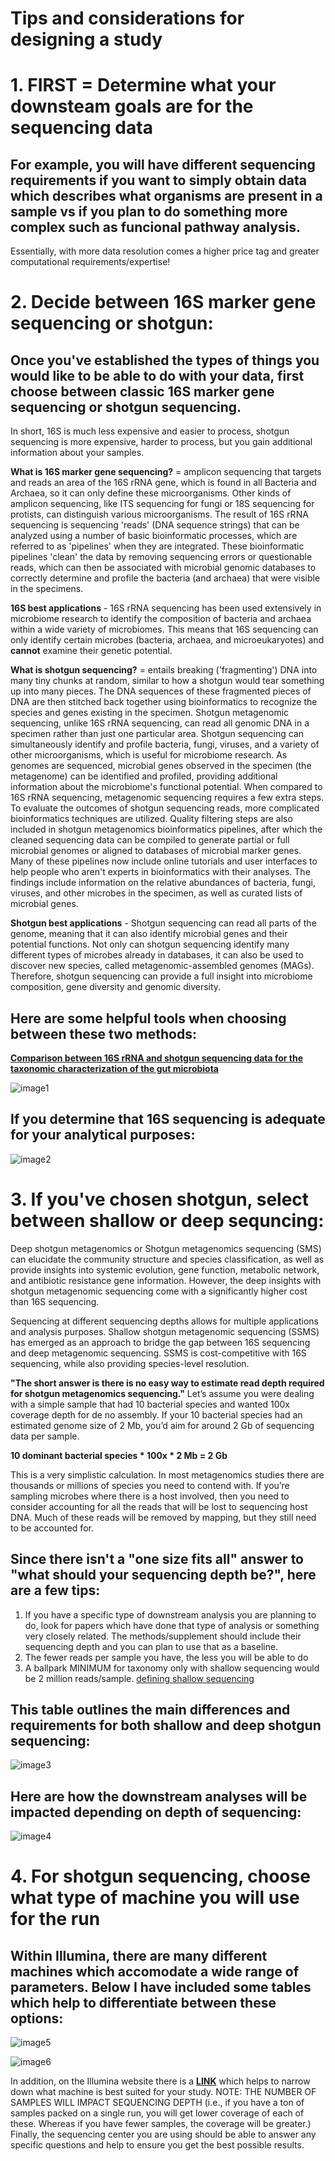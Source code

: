 # **Tips and considerations for designing a study** 

# 1. FIRST = Determine what your downsteam goals are for the sequencing data
## For example, you will have different sequencing requirements if you want to simply obtain data which describes what organisms are present in a sample vs if you plan to do something more complex such as funcional pathway analysis. 
Essentially, with more data resolution comes a higher price tag and greater computational requirements/expertise!


# 2. Decide between 16S marker gene sequencing or shotgun:
## Once you've established the types of things you would like to be able to do with your data, first choose between classic 16S marker gene sequencing or shotgun sequencing. 

In short, 16S is much less expensive and easier to process, shotgun sequencing is more expensive, harder to process, but you gain additional information about your samples. 

**What is 16S marker gene sequencing?** = amplicon sequencing that targets and reads an area of the 16S rRNA gene, which is found in all Bacteria and Archaea, so it can only define these microorganisms. Other kinds of amplicon sequencing, like ITS sequencing for fungi or 18S sequencing for protists, can distinguish various microorganisms. The result of 16S rRNA sequencing is sequencing 'reads' (DNA sequence strings) that can be analyzed using a number of basic bioinformatic processes, which are referred to as 'pipelines' when they are integrated. These bioinformatic pipelines 'clean' the data by removing sequencing errors or questionable reads, which can then be associated with microbial genomic databases to correctly determine and profile the bacteria (and archaea) that were visible in the specimens.

**16S best applications** - 16S rRNA sequencing has been used extensively in microbiome research to identify the composition of bacteria and archaea within a wide variety of microbiomes. This means that 16S sequencing can only identify certain microbes (bacteria, archaea, and microeukaryotes) and **cannot** examine their genetic potential.


**What is shotgun sequencing?** = entails breaking ('fragmenting') DNA into many tiny chunks at random, similar to how a shotgun would tear something up into many pieces. The DNA sequences of these fragmented pieces of DNA are then stitched back together using bioinformatics to recognize the species and genes existing in the specimen. Shotgun metagenomic sequencing, unlike 16S rRNA sequencing, can read all genomic DNA in a specimen rather than just one particular area. Shotgun sequencing can simultaneously identify and profile bacteria, fungi, viruses, and a variety of other microorganisms, which is useful for microbiome research. As genomes are sequenced, microbial genes observed in the specimen (the metagenome) can be identified and profiled, providing additional information about the microbiome's functional potential. When compared to 16S rRNA sequencing, metagenomic sequencing requires a few extra steps. To evaluate the outcomes of shotgun sequencing reads, more complicated bioinformatics techniques are utilized. Quality filtering steps are also included in shotgun metagenomics bioinformatics pipelines, after which the cleaned sequencing data can be compiled to generate partial or full microbial genomes or aligned to databases of microbial marker genes. Many of these pipelines now include online tutorials and user interfaces to help people who aren't experts in bioinformatics with their analyses. The findings include information on the relative abundances of bacteria, fungi, viruses, and other microbes in the specimen, as well as curated lists of microbial genes.

**Shotgun best applications** - Shotgun sequencing can read all parts of the genome, meaning that it can also identify microbial genes and their potential functions. Not only can shotgun sequencing identify many different types of microbes already in databases, it can also be used to discover new species, called metagenomic-assembled genomes (MAGs). Therefore, shotgun sequencing can provide a full insight into microbiome composition, gene diversity and genomic diversity.

## Here are some helpful tools when choosing between these two methods:
[**Comparison between 16S rRNA and shotgun sequencing data for the taxonomic characterization of the gut microbiota**](https://www.nature.com/articles/s41598-021-82726-y)


![image1](images/metaGvs16s.png)


## If you determine that 16S sequencing is adequate for your analytical purposes: 
![image2](images/methods16s.png)


# 3. If you've chosen shotgun, select between shallow or deep sequncing: 
Deep shotgun metagenomics or Shotgun metagenomics sequencing (SMS) can elucidate the community structure and species classification, as well as provide insights into systemic evolution, gene function, metabolic network, and antibiotic resistance gene information. However, the deep insights with shotgun metagenomic sequencing come with a significantly higher cost than 16S sequencing. 

Sequencing at different sequencing depths allows for multiple applications and analysis purposes. Shallow shotgun metagenomic sequencing (SSMS) has emerged as an approach to bridge the gap between 16S sequencing and deep metagenomic sequencing. SSMS is cost-competitive with 16S sequencing, while also providing species-level resolution.


**"The short answer is there is no easy way to estimate read depth required for shotgun metagenomics sequencing."** Let’s assume you were dealing with a simple sample that had 10 bacterial species and wanted 100x coverage depth for de no assembly. If your 10 bacterial species had an estimated genome size of 2 Mb, you’d aim for around 2 Gb of sequencing data per sample.

**10 dominant bacterial species * 100x * 2 Mb = 2 Gb**

This is a very simplistic calculation. In most metagenomics studies there are thousands or millions of species you need to contend with. If you’re sampling microbes where there is a host involved, then you need to consider accounting for all the reads that will be lost to sequencing host DNA. Much of these reads will be removed by mapping, but they still need to be accounted for.

## Since there isn't a "one size fits all" answer to "what should your sequencing depth be?", here are a few tips:
1. If you have a specific type of downstream analysis you are planning to do, look for papers which have done that type of analysis or something very closely related. The methods/supplement should include their sequencing depth and you can plan to use that as a baseline. 
2. The fewer reads per sample you have, the less you will be able to do
3. A ballpark MINIMUM for taxonomy only with shallow sequencing would be 2 million reads/sample. [defining shallow sequencing](https://www.nature.com/articles/s41598-023-33489-1)


## This table outlines the main differences and requirements for both shallow and deep shotgun sequencing: 
![image3](images/shallowVSdeep.png)


## Here are how the downstream analyses will be impacted depending on depth of sequencing: 
![image4](images/analyticalComparison.png)



# 4. For shotgun sequencing, choose what type of machine you will use for the run
## Within Illumina, there are many different machines which accomodate a wide range of parameters. Below I have included some tables which help to differentiate between these options: 

![image5](images/illumina.png)

![image6](images/illumina2.png)


In addition, on the Illumina website there is a [**LINK**](https://www.illumina.com/systems/sequencing-platforms/comparison-tool.html#/) which helps to narrow down what machine is best suited for your study. NOTE: THE NUMBER OF SAMPLES WILL IMPACT SEQUENCING DEPTH (i.e., if you have a ton of samples packed on a single run, you will get lower coverage of each of these. Whereas if you have fewer samples, the coverage will be greater.) Finally, the sequencing center you are using should be able to answer any specific questions and help to ensure you get the best possible results. 
